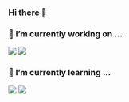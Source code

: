 ### Hi there 👋

<!--
**lys222/lys222** is a ✨ _special_ ✨ repository because its `README.md` (this file) appears on your GitHub profile.

Here are some ideas to get you started:

- 👯 I’m looking to collaborate on ...
- 🤔 I’m looking for help with ...
- 💬 Ask me about ...
- 😄 Pronouns: ...
- ⚡ Fun fact: ...
- 📫 How to reach me: ...
-->

### 🔭 I’m currently working on ...  
<img src="https://img.shields.io/badge/Azure-0078D4?style=flat-sqaure&logo=MicrosoftAzure&logoColor=white"> <img src="https://img.shields.io/badge/AWS-FF9900?style=flat-sqaure&logo=Amazon AWS&logoColor=black">


### 🌱 I’m currently learning ...  
<img src="https://img.shields.io/badge/Azure DevOps-0078D7?style=flat-sqaure&logo=Azure DevOps&logoColor=white"> 
<img src="https://img.shields.io/badge/Python-005CA0?style=flat-sqaure&logo=Python&logoColor=yellow"> <!--<img src="https://img.shields.io/badge/PowerShell-5391FE?style=flat-sqaure&logo=PowerShell&logoColor=white">
-->
